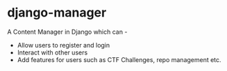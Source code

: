 # django-manager
A Content Manager in Django which can -
- Allow users to register and login
- Interact with other users
- Add features for users such as CTF Challenges, repo management etc.
